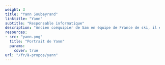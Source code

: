 ```yaml
---
weight: 3
title: "Yann Soubeyrand"
linktitle: "Yann"
subtitle: "Responsable informatique"
description: "Ancien coéquipier de Sam en équipe de France de ski, il est aujourd’hui ingénieur en informatique. Il s’occupe des problématiques liées au numérique et a notamment réalisé le site internet de Oui Ski."
resources:
- src: "yann.png"
  title: "Portrait de Yann"
  params:
    cover: true
url: "/fr/à-propos/yann"
---
```


